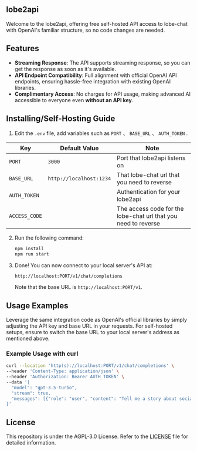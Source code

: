 ## lobe2api
Welcome to the lobe2api, offering free self-hosted API access to lobe-chat with OpenAI's familiar structure, so no code changes are needed.

## Features

- **Streaming Response**: The API supports streaming response, so you can get the response as soon as it's available.
- **API Endpoint Compatibility**: Full alignment with official OpenAI API endpoints, ensuring hassle-free integration with existing OpenAI libraries.
- **Complimentary Access**: No charges for API usage, making advanced AI accessible to everyone even **without an API key**.

## Installing/Self-Hosting Guide

1. Edit the `.env` file, add variables such as `PORT` 、 `BASE_URL` 、 `AUTH_TOKEN` .

|Key|Default Value|Note|
|-|-|-|
|`PORT`|`3000`|Port that lobe2api listens on|
|`BASE_URL`|`http://localhost:1234`|That lobe-chat url that you need to reverse|
|`AUTH_TOKEN`||Authentication for your lobe2api|
|`ACCESS_CODE`||The access code for the lobe-chat url that you need to reverse|
2. Run the following command:
   ```bash
   npm install
   npm run start
   ```
3. Done! You can now connect to your local server's API at:
   ```
   http://localhost:PORT/v1/chat/completions
   ```
   Note that the base URL is `http://localhost:PORT/v1`.

## Usage Examples

Leverage the same integration code as OpenAI's official libraries by simply adjusting the API key and base URL in your requests. For self-hosted setups, ensure to switch the base URL to your local server's address as mentioned above.

### Example Usage with curl

```bash
curl --location 'http(s)://localhost:PORT/v1/chat/completions' \
--header 'Content-Type: application/json' \
--header 'Authorization: Bearer AUTH_TOKEN' \
--data '{
  "model": "gpt-3.5-turbo",
  "stream": true,
  "messages": [{"role": "user", "content": "Tell me a story about socialism."}]
}'
```
## License

This repository is under the AGPL-3.0 License. Refer to the [LICENSE](LICENSE) file for detailed information.